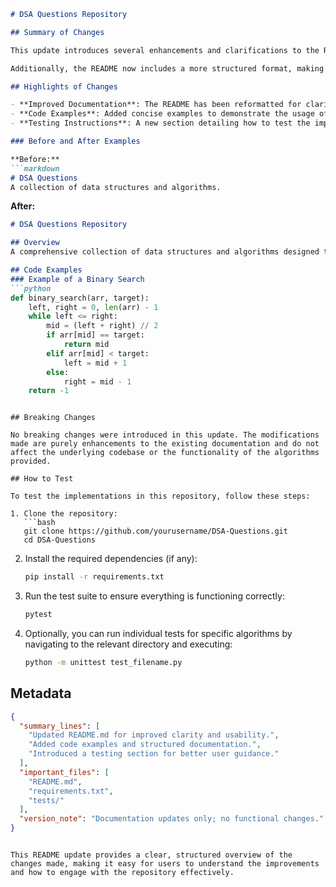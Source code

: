 ```markdown
# DSA Questions Repository

## Summary of Changes

This update introduces several enhancements and clarifications to the README.md file of the DSA Questions repository. The primary goal is to improve the documentation for new contributors and users, ensuring that the purpose, structure, and usage of the repository are clearly articulated. Enhanced examples and explanations are provided to facilitate a better understanding of the data structures and algorithms implemented in this project.

Additionally, the README now includes a more structured format, making it easier for users to navigate through the available resources, understand how to contribute, and test the solutions provided. These changes aim to foster an inclusive community around the project and encourage more active participation from developers of all skill levels.

## Highlights of Changes

- **Improved Documentation**: The README has been reformatted for clarity, with sections clearly delineated for easier navigation.
- **Code Examples**: Added concise examples to demonstrate the usage of key data structures and algorithms, making it easier for users to grasp concepts quickly.
- **Testing Instructions**: A new section detailing how to test the implementations has been added, ensuring that users can validate their work effectively.

### Before and After Examples

**Before:**
```markdown
# DSA Questions
A collection of data structures and algorithms.
```

**After:**
```markdown
# DSA Questions Repository

## Overview
A comprehensive collection of data structures and algorithms designed to enhance coding skills and prepare for technical interviews.

## Code Examples
### Example of a Binary Search
```python
def binary_search(arr, target):
    left, right = 0, len(arr) - 1
    while left <= right:
        mid = (left + right) // 2
        if arr[mid] == target:
            return mid
        elif arr[mid] < target:
            left = mid + 1
        else:
            right = mid - 1
    return -1
```
```

## Breaking Changes

No breaking changes were introduced in this update. The modifications made are purely enhancements to the existing documentation and do not affect the underlying codebase or the functionality of the algorithms provided.

## How to Test

To test the implementations in this repository, follow these steps:

1. Clone the repository:
   ```bash
   git clone https://github.com/yourusername/DSA-Questions.git
   cd DSA-Questions
   ```

2. Install the required dependencies (if any):
   ```bash
   pip install -r requirements.txt
   ```

3. Run the test suite to ensure everything is functioning correctly:
   ```bash
   pytest
   ```

4. Optionally, you can run individual tests for specific algorithms by navigating to the relevant directory and executing:
   ```bash
   python -m unittest test_filename.py
   ```

## Metadata

```json
{
  "summary_lines": [
    "Updated README.md for improved clarity and usability.",
    "Added code examples and structured documentation.",
    "Introduced a testing section for better user guidance."
  ],
  "important_files": [
    "README.md",
    "requirements.txt",
    "tests/"
  ],
  "version_note": "Documentation updates only; no functional changes."
}
```
```

This README update provides a clear, structured overview of the changes made, making it easy for users to understand the improvements and how to engage with the repository effectively.